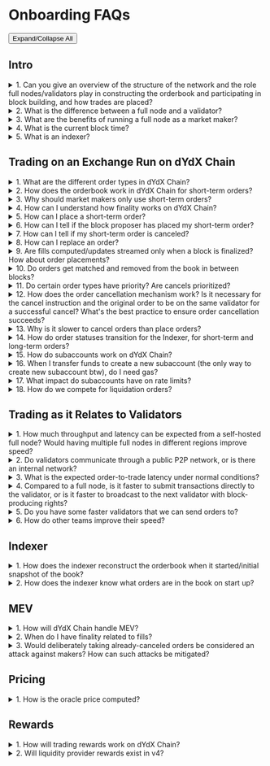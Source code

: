 # Onboarding FAQs

<script>
  function toggleDetails() {
    const details = document.querySelectorAll('details');
    const openDetails = Array.from(details).filter(detail => detail.open);
    const allOpen = openDetails.length === details.length;
    
    details.forEach(detail => {
      detail.open = !allOpen;
    });
  }
</script>
<button onclick="toggleDetails()">Expand/Collapse All</button>

## Intro

<details>
<summary>1. Can you give an overview of the structure of the network and the role full nodes/validators play in constructing the orderbook and participating in block building, and how trades are placed?</summary>

- dYdX Chain (or "v4") is composed of full nodes and each maintains an in-memory order book. Anyone can use the open source software to run a full node. Traders can submit order placements and cancellations to full nodes, which gossip the transactions amongst themselves.
- Full nodes with enough delegated layer 1 governance tokens participate in block building as validators. Validators on dYdX Chain take turns proposing blocks of trades every ~1 second. The validator whose turn it is to propose a block at a given height is called the proposer. The proposer uses its mempool orderbook to propose a block of matches, which validators either accept or reject according to CometBFT (Tendermint) consensus.
- All full nodes have visibility into the consensus process and the transactions in the mempool. Another component of dYdX Chain is the indexer software, an application that reads data from full nodes and exposes it via REST / WebSocket APIs for convenience.

</details>

<details>
<summary>2. What is the difference between a full node and a validator?</summary>

- A full node does not participate in consensus. It receives data from other full nodes and validators in the network via the gossip protocol. A validator participates in consensus by broadcasting votes signed by each validator’s private keys.

</details>

<details>
<summary>3. What are the benefits of running a full node as a market maker?</summary>

- Running a full node will eliminate the latency between placing an order and when the actual order is gossiped throughout the network. Without your own node, your order will need to first be relayed to the nearest geographic node, which will then propagate it throughout the network for you. With your own node, your order will directly be gossiped.
- Instructions on how to set up a full node can be found [here](https://docs.dydx.exchange/validators/how_to_set_up_full_node).

</details>

<details>
<summary>4. What is the current block time?</summary>

- The current block time is ~1 second on average.

</details>

<details>
<summary>5. What is an indexer?</summary>

- The indexer is a read-only service that consumes real-time data from dYdX Chain to a database for visibility to users. The indexer consumes data from dYdX Chain via a connection to a full node. The full node contains a copy of the blockchain and an in-memory order book. When the full node updates its copy of the blockchain and in-memory order book due to processing transactions, it will also stream these updates to the indexer. The indexer keeps the data in its database synced with the full-node using these updates. This data is made available to users querying through HTTPS REST APIs and streaming via websockets. More info can be found [here](https://docs.dydx.exchange/architecture/indexer).

</details>

## Trading on an Exchange Run on dYdX Chain

<details>
<summary>1. What are the different order types in dYdX Chain?</summary>

- There are two order types: Short-Term orders and stateful orders.
  - Short-Term orders are meant for programmatic, low-latency traders that want to place orders with shorter expirations.
  - Stateful orders are meant for retail that wants to place orders with longer expirations. These orders exist on chain.

</details>

<details>
<summary>2. How does the orderbook work in dYdX Chain for short-term orders?</summary>

- Each validator runs their own in-memory orderbook (also known as mempool), and the set of orders each validator knows about is what order placement transactions are in their mempool.
- User places a trade on a decentralized front end (e.g., website) or via the typescript or python client that places orders directly to a full node or validator API.
- The consensus process picks one validator to be the block proposer. The selected validator will propose their view of the matches in the next proposed block.
- If the matches are valid (orders cross, subaccounts well-collateralized, etc.) and accepted by ⅔+ of validator stake weight (consensus), then the block is committed and those matches are written to state as valid matches.
- After the block is committed, the updated on-chain (and off-chain) data is streamed from full nodes to Indexers. The Indexer then makes this data available via API and websockets back to the front end and/or any other outside services querying for this data.
- Note: the block proposer’s matches are the canonical matches for the next block assuming their block is accepted by consensus.
  - Other validators maintain a list of matches and those matches might differ from the block proposer’s matches, but if they’re not the block proposer those matches will not be proposed in the next block.
  - Similarly, the indexer is not the block proposer so its list of matches might be different from the block proposer’s matches, until the network reaches finality.

</details>

<details>
<summary>3. Why should market makers only use short-term orders?</summary>

- Short-Term orders are placed and can be immediately matched after they’re added to the mempool, while stateful orders can only be placed and matched after they’re added to a block.
  - Short-Term orders should always have superior time priority to stateful orders.
  - Stateful orders have worse time priority since they can only be matched after they are included on the block, short-term orders can be matched in the same block.
- Short-Term orders have less restrictive rate limits than stateful order rate limits. See rate limits later on in this section.
- Short-Term orders can be replaced, and stateful orders currently don’t support replacement.
- Short-Term orders can be canceled immediately after they’re placed, while stateful orders can only be canceled after they’ve been included in a block.
- Short-Term orders can be received by validators in any order, while stateful orders have an ordering requirement and will fail to be placed if they’re received out of order.
  - This is because stateful orders use a “sequence number”, which is equivalent to a nonce on Ethereum. Short-Term orders don’t use this.

</details>

<details>
<summary>4. How can I understand how finality works on dYdX Chain?</summary>

- When your order fills, a block proposer will propose a block containing the fill (visible to the whole network), and then the block will go through consensus. If the block is valid it will be finalized a couple seconds later (in Cosmos-speak this happens at the “commit” stage of consensus after all validators have voted). At that point, an indexer service will communicate the fill to you.
- It is recommended to post orders with a “Good-Til-Block” of the current block height, and adjusting prices once per block. If the block is published without a match to your order, you know that it is no longer active and did not fill.

</details>

<details>
<summary>5. How can I place a short-term order?</summary>

- Please use the latest dYdX Chain [typescript client](https://www.npmjs.com/package/@dydxprotocol/v4-client-js) to place orders.
- Please refer to the [order.proto](https://github.com/dydxprotocol/v4-chain/blob/main/proto/dydxprotocol/clob/order.proto) for parameter and field definitions.
- For more advanced order placements, please refer to the validator client [v4-proto-js](https://github.com/dydxprotocol/v4-chain/tree/76ef1aefc1bc7ab393c20512e0940ea2be018cdc/v4-proto-js) or [v4-proto-py](https://github.com/dydxprotocol/v4-chain/tree/76ef1aefc1bc7ab393c20512e0940ea2be018cdc/v4-proto-py).

</details>

<details>
<summary>6. How can I tell if the block proposer has placed my short-term order?</summary>

- The block proposer has proposed and filled the order in the block.
- The block proposer has the order in their mempool.

</details>

<details>
<summary>7. How can I tell if my short-term order is canceled?</summary>

- Short-term order placements and cancellations are best-effort, and therefore their cancels and placement can't be considered actually canceled and unfillable until expiry.
- A FOK or IOC order can also be seen as canceled if a fill does not occur after expiry.
- The indexer does not send a websocket notification if a short-term order has been canceled.
- However, since the goodTilBlock for the cancel needs to be set when placing the cancel, the block height can be checked to ensure that the cancel was successful.
- This is lower latency than what a websocket notification could provide.

</details>

<details>
<summary>8. How can I replace an order?</summary>

- Replacing an order reuses the short-term order placement function with the [same order ID](https://github.com/dydxprotocol/v4-chain/blob/76ef1aefc1bc7ab393c20512e0940ea2be018cdc/proto/dydxprotocol/clob/order.proto#L10) and an equal-to-or-greater good til block.
- Note: when replacing partially-filled orders, the previous fill amount is counted towards your current order.
  - Example: Buy 1 BTC order @ $20k is filled for 0.5 BTC. After replacing that order with a Buy 2 BTC order @ $25k, that order can only be filled for a maximum of 1.5 BTC. This is because the previously replaced order was already filled for 0.5 BTC.

</details>

<details>
<summary>9. Are fills computed/updates streamed only when a block is finalized? How about order placements?</summary>

- Fills are computed only when a block is finalized.
- Short term order place / cancel (including IOC / FOK orders being canceled due to not filling / being on the book or POST-ONLY orders crossing) are streamed when the full node the Indexer deployment is listening to receives the order / cancel and not only when the block is finalized.
  - This is why the status “BEST_EFFORT_OPENED” or “BEST_EFFORT_CANCELED” since the Indexer only knows that a full-node received the order / cancel, and it’s not guaranteed to be true across the whole network.
- For the orderbook updates, these are sent when the full-node the Indexer is listening to receives orders / cancels and not just when the block is finalized.
  - For example, when the full-node receives a short term order it will be approximate how much is filled and how much would go on the orderbook. This is what the Indexer uses to stream orderbook updates. However, there is no guarantee that the orderbook looks the same in other nodes in the network.
- Note that you can now stream the orderbook directly through your full node for the orderbook. Read more about that [here](https://docs.dydx.exchange/guides/orderbook_stream).

</details>

<details>
<summary>10. Do orders get matched and removed from the book in between blocks?</summary>

- For removal of short term orders, yes they can be removed in between blocks, however this is on a node-by-node basis and not across the whole network.
  - E.g. a short-term order could be removed on one node, but still be present on another.
  - When a short-term order expires (current block height > goodtilBlock), then it is guaranteed to be removed from all nodes.
- For removal of stateful orders, they can be removed from the book in-between blocks. This is on a node-by-node basis.
  - If the node removing the stateful orders is the block proposer, these stateful order removals will also be propagated to all other nodes, and be entirely removed from the network.
- For all orders, regarding matching:
  - For matching, each node on the network will attempt to match the orders as they are received in-between blocks.
  - Per block, only 1 node (the block proposer) will propagate the matches it’s done during the block to all other nodes in the network. Validator nodes take turns being the block proposer based on their stake weight.
  - If a set of validators with ⅔+ of the stake weight of the network see the matches propagated as valid, then those matches are included in the block when finalized.
  - The only matches that occur on the network are the ones in the block.

</details>

<details>
<summary>11. Do certain order types have priority? Are cancels prioritized?</summary>

- Short term orders when received by a node will be matched against its in-memory orderbook.
  - Cancels of short-term orders are also processed by a node when received.
- Stateful orders (long-term / conditional) are matched at the end of the block when they are received.
  - E.g. Stateful orders have at least a 1 block-time delay (it’s possible the order does not get included in the block) between a node receiving the order, and it being matched.
  - Stateful order placement will be processed AFTER short-term order placements and cancellations for a block.
- Stateful order cancellations are also done at the end of the block they are received.
  - The stateful order cancellations are also processed AFTER short-term placements and cancellations for a block.
- As mentioned above, only the matches from the block proposer will be included in the block (if a set of validators with ⅔+ of the stake weight of the network see the matches as valid).

</details>

<details>
<summary>12. How does the order cancellation mechanism work? Is it necessary for the cancel instruction and the original order to be on the same validator for a successful cancel? What's the best practice to ensure order cancellation succeeds?</summary>

- Short-term:
  - When validators receive a cancellation, if they don't already see a match for the order, they will remove the order from their order book.
  - Only once every validator receives the cancellation is when the order will no longer be able to be matched.
  - The other way an order would no longer be matchable is if the block height is past the good til block.
- Long-term:
  - Once a stateful order cancellation is included into a block, the order will be canceled and no longer matchable. This could take 1s+ for a cancelation to be included in a block.

</details>

<details>
<summary>13. Why is it slower to cancel orders than place orders?</summary>

- An order placement only needs to be on a single validator to have a match happen, but the cancellation has to have arrived at the block proposer. Since the BP rotates, to be completely sure that the order won't be matched, it has to arrive at all the validators who will be block proposer before the order expires. This is why cancelations seem to be guaranteed slower than placing/matching orders.

</details>

<details>
<summary>14. How do order statuses transition for the Indexer, for short-term and long-term orders?</summary>

- Short-term:
  - Once the order is placed and seen by the Indexer's full-node, the order has status BEST_EFFORT_OPENED.
  - If the order is matched and has a fill in a block, the order has status OPEN.
  - If the order is fully-filled, the order has status FILLED.
  - If the order is canceled by a cancel order message, the order will have status BEST_EFFORT_CANCELED. The order may still have fills if other validator nodes haven't received the cancel message yet.
  - If the order expires due to the block height exceeding the good til block of the order, the order status will be CANCELED. The order can no longer be filled.
- Long-term:
  - Once the order is placed and included in a block, the order has status OPEN.
  - If the order is fully filled, the order has status FILLED.
  - If the cancelation of the order is included in a block, the order has status CANCELED. The order can no longer be filled.

</details>

<details>
<summary>15. How do subaccounts work on dYdX Chain?</summary>

- Each address’s subaccounts all fall under a single address, but they are labeled subaccount0, subaccount1, etc. This is unlike v3, where each subaccount was a secondary address.
- To begin trading, you need to make sure your funds are in your subaccount. You can do this two ways:
  - Frontend: Simply leave your frontend open and it will automatically sweep.
  - Backend: Simply transfer USDC to it like in [this example](https://github.com/dydxprotocol/v4-clients/blob/main/v4-client-js/examples/transfer_example_subaccount_transfer.ts).

</details>

<details>
<summary>16. When I transfer funds to create a new subaccount (the only way to create new subaccount btw), do I need gas?</summary>

- Yes, you will need gas. Fortunately, both USDC and cosmos native DYDX can be used to pay for gas fees. This USDC must be in the main wallet and not another subaccount to pay for fees.
- To ensure this, the frontend leaves a small amount of USDC in your wallet when sweeping into your subaccount, to ensure there's enough to pay for gas.

</details>

<details>
<summary>17. What impact do subaccounts have on rate limits?</summary>

- Rate limits are per account, and not per subaccount.

</details>

<details>
<summary>18. How do we compete for liquidation orders?</summary>

- If you run a full-node, there is a liquidations daemon that has metrics on what accounts are up for liquidation orders, and they could try and compete for liquidations that way.
- However, this is not at all documented so you'll have to work it out by reading code.

</details>

## Trading as it Relates to Validators

<details>
<summary>1. How much throughput and latency can be expected from a self-hosted full node? Would having multiple full nodes in different regions improve speed?</summary>

- Throughput of up to 1500 orders/second from our load-testing. Latency depends on which validator is the proposer. Having multiple full-nodes in different regions where there are validators (so maybe 1 in Europe + 1 in Tokyo) would lead to improved latency.

</details>

<details>
<summary>2. Do validators communicate through a public P2P network, or is there an internal network?</summary>

- It's a public P2P network.

</details>

<details>
<summary>3. What is the expected order-to-trade latency under normal conditions?</summary>

- Expected order → trade latency would be:
  - Time for order to get from the node it was submitted to, to the proposer, so location dependent.
  - Order match -> trade, probably at least 1 block so ~1.1s, could be more than 1 block.

</details>

<details>
<summary>4. Compared to a full node, is it faster to submit transactions directly to the validator, or is it faster to broadcast to the next validator with block-producing rights?</summary>

- It would be faster to submit a transaction directly to the block proposer, the difference between a full-node/validator is negligible unless that validator was the proposer.

</details>

<details>
<summary>5. Do you have some faster validators that we can send orders to?</summary>

- Validators usually don't expose the RPC endpoints for orders to be submitted to, and we also don't have a list of validator IPs.

</details>

<details>
<summary>6. How do other teams improve their speed?</summary>

- Some teams are trying to get data about the order book/order updates from a full-node they are running to improve the latency to receiving data, as there is additional latency to getting order updates due to the Indexer systems having additional latency. We currently do not have documentation around this, but are working on it.

</details>

## Indexer

<details>
<summary>1. How does the indexer reconstruct the orderbook when it started/initial snapshot of the book?</summary>

- A full node is run alongside the Indexer and sends messages to the indexer when it receives orders either from the RPC or gossiped from other nodes, as well as any updates from:
  - node pruning the order when it expires.
  - another order that matches an order that the node received earlier.
  - node removing order due to receiving a cancel from RPC or gossip.
- The indexer also updates the order book whenever it receives these order messages.

</details>

<details>
<summary>2. How does the indexer know what orders are in the book on start up?</summary>

- On a cold-start, a full-node would still have all the stateful orders and would send them to the indexer. For short-term orders, the full-node would not know them, nor would the indexer. Since short-term orders only are valid for 20 blocks, within 20 blocks the indexer would have an accurate view of the order book, but for the first 20 blocks it would not.

</details>

## MEV

<details>
<summary>1. How will dYdX Chain handle MEV?</summary>

- Unlike general-purpose smart contract environments, the Cosmos infrastructure enables unique MEV solutions to be built that align a validator’s incentives with a user’s incentives. dYdX Chain has a framework where MEV is measured via a [dashboard](https://dydx.exchange/blog/distinguishing-mev-from-expected-noise) created by Skip Protocol. The first step would be to punish validators with slashing. Further proposed solutions are still being considered, and will be announced once finalized.

</details>

<details>
<summary>2. When do I have finality related to fills?</summary>

- When your order fills, a block proposer proposes a block containing the fill (visible to the whole network), and then the block undergoes consensus. If the block is valid, it finalizes shortly thereafter (in Cosmos-speak this happens at the “commit” stage of consensus, after all validators have voted). In Cosmos, every block is final (no reorgs or forks).
- If you’re connected via full node, you’ll see each step of this process. If you’re connected via the indexer service, you’ll see order updates over webSocket as soon as each block is confirmed.

</details>

<details>
<summary>3. Would deliberately taking already-canceled orders be considered an attack against makers? How can such attacks be mitigated?</summary>

- Nodes should respect cancels as soon as they receive them, if they don't then we see that as MEV and the aforementioned dashboard/metrics tracking MEV will track that.

</details>

## Pricing

<details>
<summary>1. How is the oracle price computed?</summary>

- The oracle price has five parts:
  - Skip Protocol Sidecar: side car that pulls price data from external sources and caches them for the validator to use [link](https://docs.skip.money/slinky/integrations/dydx).
  - Vote Extensions: Every block during the Precommit stage, all validators will submit vote extensions for what they believe the oracle price of all tracked assets should be.
  - Consensus: The block after VE are submitted, Slinky deterministically aggregates all VE from the previous block and proposes a new updated price which is voted into consensus.
  - Module: updates the state based on the new price, also has logic for validation and etc. [link](https://github.com/dydxprotocol/v4-chain/tree/af8b6a46fdecc77ef154fd7b32377b4fea92b3f8/protocol/x/prices).
  - Params: determines the external sources and sensitivity [link](https://github.com/dydxprotocol/v4-testnets/blob/aa1c7ac589d6699124942a66c2362acad2e6f50d/dydx-testnet-4/genesis.json#L6106), these are configured per network (testnet genesis example), but should query the network config for these `dydxprotocold query prices list-market-param`.

</details>

## Rewards

<details>
<summary>1. How will trading rewards work on dYdX Chain?</summary>

- Trading rewards are not controlled by dYdX. dYdX recommends that trading rewards could be calculated primarily based on total taker fees paid, along with a few other variables. The full proposed formula can be found [here](https://docs.dydx.exchange/getting_started/fees_rewards_parameters). These rewards could be distributed on a block by block basis (1-2 seconds).

</details>

<details>
<summary>2. Will liquidity provider rewards exist in v4?</summary>

- Liquidity provider rewards in v4 are not controlled by dYdX. dYdX recommends that liquidity provider rewards should cease to exist in v4. Makers could be rewarded with a maker rebate ranging from 0.5bps to 1.1bps, based on their nominal volume and volume share. The full proposed fee schedule can be found [here](https://docs.dydx.exchange/getting_started/fees_rewards_parameters).

</details>
